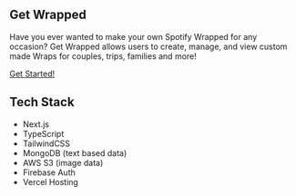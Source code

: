 ## Get Wrapped

Have you ever wanted to make your own Spotify Wrapped for any occasion? Get Wrapped allows users to create, manage, and view custom made Wraps for couples, trips, families and more! 

[Get Started!](https://getwrapped.vercel.app/)

## Tech Stack

- Next.js
- TypeScript
- TailwindCSS
- MongoDB (text based data)
- AWS S3 (image data)
- Firebase Auth
- Vercel Hosting
